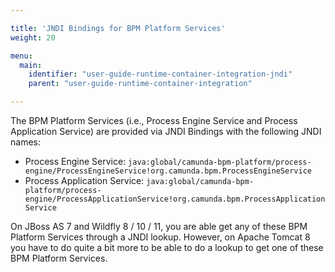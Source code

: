 ```yaml
---

title: 'JNDI Bindings for BPM Platform Services'
weight: 20

menu:
  main:
    identifier: "user-guide-runtime-container-integration-jndi"
    parent: "user-guide-runtime-container-integration"

---
```


The BPM Platform Services (i.e., Process Engine Service and Process Application Service) are provided via JNDI Bindings with the following JNDI names:

* Process Engine Service: `java:global/camunda-bpm-platform/process-engine/ProcessEngineService!org.camunda.bpm.ProcessEngineService`
* Process Application Service: `java:global/camunda-bpm-platform/process-engine/ProcessApplicationService!org.camunda.bpm.ProcessApplicationService`

On JBoss AS 7 and Wildfly 8 / 10 / 11, you are able get any of these BPM Platform Services through a JNDI lookup. However, on Apache Tomcat 8 you have to do quite a bit more to be able to do a lookup to get one of these BPM Platform Services.

